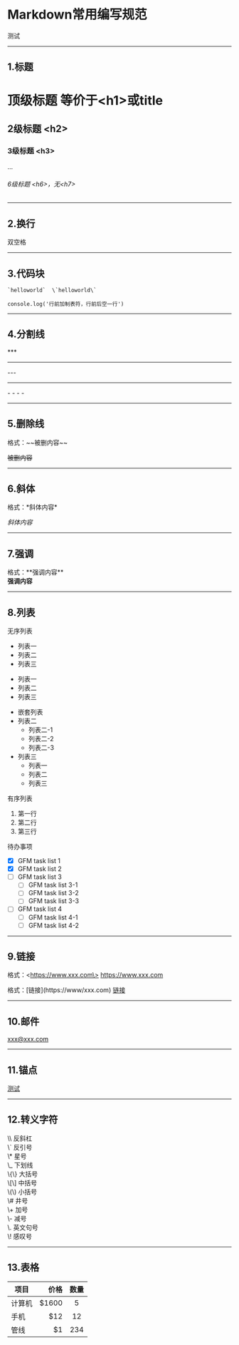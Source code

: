 # Markdown常用编写规范  
<a id="jump">测试</a>
***  

## 1.标题  
# 顶级标题 等价于\<h1\>或title  
## 2级标题 \<h2\>  
### 3级标题 \<h3\>  
...  
###### 6级标题 \<h6\>，无\<h7\>  
***
## 2.换行  
双空格  
***
## 3.代码块  
    `helloworld`  \`helloworld\`
   
    console.log('行前加制表符，行前后空一行')  
***
## 4.分割线  
\***  

***

\-\-\-  

---  

\- - - - 

----
## 5.删除线  
格式：\~\~被删内容\~\~  

~~被删内容~~  
***
## 6.斜体  
格式：\*斜体内容\*  

*斜体内容*  
***
## 7.强调  
格式：\*\*强调内容\*\*  
**强调内容**  
***
## 8.列表  
无序列表  
- 列表一
- 列表二
- 列表三

* 列表一
* 列表二
* 列表三

+ 嵌套列表
+ 列表二
    + 列表二-1
    + 列表二-2
    + 列表二-3
+ 列表三
    * 列表一
    * 列表二
    * 列表三

有序列表
1. 第一行
2. 第二行
3. 第三行

待办事项
- [x] GFM task list 1
- [x] GFM task list 2
- [ ] GFM task list 3
    - [ ] GFM task list 3-1
    - [ ] GFM task list 3-2
    - [ ] GFM task list 3-3
- [ ] GFM task list 4
    - [ ] GFM task list 4-1
    - [ ] GFM task list 4-2
***
## 9.链接  
格式：\<https://www.xxx.com\>
 <https://www.xxx.com>  
 
 格式：\[链接\]\(https://www/xxx.com\)
 [链接](https://www.xxx.com)  
***
## 10.邮件  
<xxx@xxx.com>  
***
## 11.锚点  
[测试](#jump) 
***
## 12.转义字符  
\\\ 反斜杠  
\\` 反引号  
\\* 星号  
\\_ 下划线  
\\{\\} 大括号  
\\[\\] 中括号  
\\(\\) 小括号  
\\# 井号  
\\+ 加号  
\\- 减号  
\\. 英文句号  
\\! 感叹号  
*** 
## 13.表格  
| 项目        | 价格   |  数量  |
| --------   | -----:  | :----:  |
| 计算机     | \$1600 |   5     |
| 手机        |   \$12   |   12   |
| 管线        |    \$1    |  234  |
